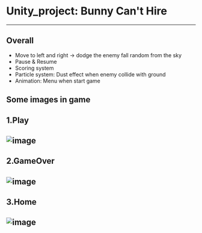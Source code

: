 # Unity_project: Bunny Can't Hire
---------
## Overall
- Move to left and right -> dodge the enemy fall random from the sky
- Pause & Resume
- Scoring system
- Particle system: Dust effect when enemy collide with ground
- Animation: Menu when start game
## Some images in game
1.Play
-----
![image](https://user-images.githubusercontent.com/75150646/228289415-1d8635e2-cd26-4098-b76f-4f85db99d3ed.png)
-----
2.GameOver
-----
![image](https://user-images.githubusercontent.com/75150646/228289467-8d69f2e0-b395-4704-b1d3-9e7c3db58ce6.png)
-----
3.Home
-----
![image](https://user-images.githubusercontent.com/75150646/228289551-b356a95e-b064-4fff-978b-52efd2feadb6.png)
-----
